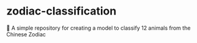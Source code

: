 # zodiac-classification
:robot: A simple repository for creating a model to classify 12 animals from the Chinese Zodiac
